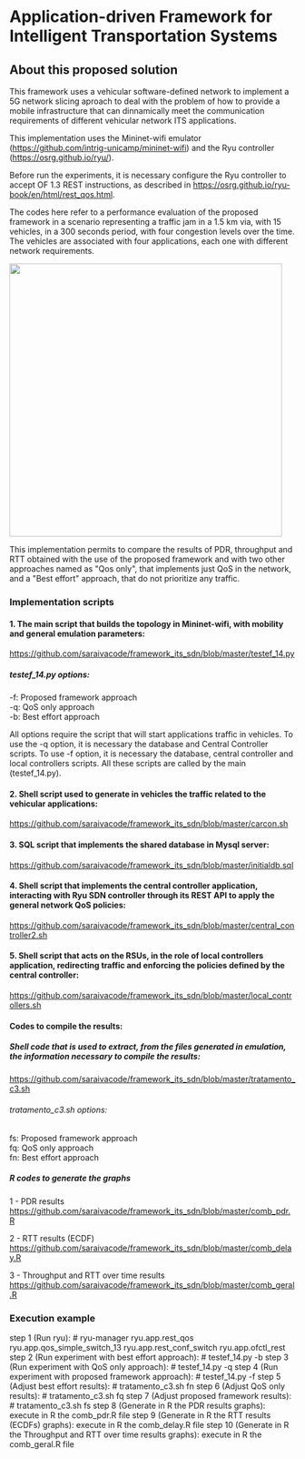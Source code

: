 # Application-driven Framework for Intelligent Transportation Systems

## About this proposed solution 

This framework uses a vehicular software-defined network to implement a 5G network slicing aproach to deal with the problem of how to provide a mobile infrastructure that can dinnamically meet the communication requirements of different vehicular network ITS applications.

This implementation uses the Mininet-wifi emulator (https://github.com/intrig-unicamp/mininet-wifi) and the Ryu controller (https://osrg.github.io/ryu/).

Before run the experiments, it is necessary configure the Ryu controller to accept OF 1.3 REST instructions, as described in https://osrg.github.io/ryu-book/en/html/rest_qos.html. 

The codes here refer to a performance evaluation of the proposed framework in a scenario representing a traffic jam in a 1.5 km via, with 15 vehicles, in a 300 seconds period, with four congestion levels over the time. The vehicles are associated with four applications, each one with different network requirements. 

<img src="https://github.com/saraivacode/framework_its_sdn/blob/master/experiment2.png" width="480">

This implementation permits to compare the results of PDR, throughput and RTT obtained with the use of the proposed framework and with two other approaches named as "Qos only", that implements just QoS in the network, and a "Best effort" approach, that do not prioritize any traffic.

### Implementation scripts

#### 1. The main script that builds the topology in Mininet-wifi, with mobility and general emulation parameters:
https://github.com/saraivacode/framework_its_sdn/blob/master/testef_14.py

##### testef_14.py options:

-f: Proposed framework approach   
-q: QoS only approach  
-b: Best effort approach   

All options require the script that will start applications traffic in vehicles. To use the -q option, it is necessary the database and Central Controller scripts. To use -f option, it is necessary the database, central controller and local controllers scripts. All these scripts are called by the main (testef_14.py).

#### 2. Shell script used to generate in vehicles the traffic related to the vehicular applications:
https://github.com/saraivacode/framework_its_sdn/blob/master/carcon.sh

#### 3. SQL script that implements the shared database in Mysql server:
https://github.com/saraivacode/framework_its_sdn/blob/master/initialdb.sql

#### 4. Shell script that implements the central controller application, interacting with Ryu SDN controller through its REST API to apply the general network QoS policies:
https://github.com/saraivacode/framework_its_sdn/blob/master/central_controller2.sh

#### 5. Shell script that acts on the RSUs, in the role of local controllers application, redirecting traffic and enforcing the policies defined by the central controller:
https://github.com/saraivacode/framework_its_sdn/blob/master/local_controllers.sh

#### Codes to compile the results:

##### Shell code that is used to extract, from the files generated in emulation, the information necessary to compile the results:
https://github.com/saraivacode/framework_its_sdn/blob/master/tratamento_c3.sh

###### tratamento_c3.sh options:

fs: Proposed framework approach   
fq: QoS only approach  
fn: Best effort approach

##### R codes to generate the graphs

1 - PDR results
https://github.com/saraivacode/framework_its_sdn/blob/master/comb_pdr.R

2 - RTT results (ECDF)
https://github.com/saraivacode/framework_its_sdn/blob/master/comb_delay.R

3 - Throughput and RTT over time results 
https://github.com/saraivacode/framework_its_sdn/blob/master/comb_geral.R

### Execution example

step 1 (Run ryu): # ryu-manager ryu.app.rest_qos ryu.app.qos_simple_switch_13 ryu.app.rest_conf_switch ryu.app.ofctl_rest
step 2 (Run experiment with best effort approach): # testef_14.py -b
step 3 (Run experiment with QoS only approach): # testef_14.py -q
step 4 (Run experiment with proposed framework approach): # testef_14.py -f
step 5 (Adjust best effort results): # tratamento_c3.sh fn
step 6 (Adjust QoS only results): # tratamento_c3.sh fq
step 7 (Adjust proposed framework results): # tratamento_c3.sh fs
step 8 (Generate in R the PDR results graphs): execute in R the comb_pdr.R file
step 9 (Generate in R the RTT results (ECDFs) graphs): execute in R the comb_delay.R file
step 10 (Generate in R the Throughput and RTT over time results graphs): execute in R the comb_geral.R file
